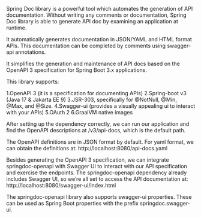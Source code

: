Spring Doc library is a powerful tool which automates the generation of API documentation. 
Without writing any comments or documentation, Spring Doc library is able to generate API doc by examining an application at runtime.

It automatically generates documentation in JSON/YAML and HTML format APIs. This documentation can be completed by comments 
using swagger-api annotations.

It simplifies the generation and maintenance of API docs based on the OpenAPI 3 specification for Spring Boot 3.x applications.

This library supports:

1.OpenAPI 3 (it is a specification for documenting APIs)
2.Spring-boot v3 (Java 17 & Jakarta EE 9)
3.JSR-303, specifically for @NotNull, @Min, @Max, and @Size.
4.Swagger-ui (provides a visually appealing ui to interact with your APIs)
5.OAuth 2
6.GraalVM native images


After setting up the dependency correctly, we can run our application and find the OpenAPI descriptions at /v3/api-docs, which is the default path.

The OpenAPI definitions are in JSON format by default. For yaml format, we can obtain the definitions at: http://localhost:8080/api-docs.yaml

Besides generating the OpenAPI 3 specification, we can integrate springdoc-openapi with Swagger UI to interact with our API specification and 
exercise the endpoints. The springdoc-openapi dependency already includes Swagger UI, so we’re all set to access the API documentation 
at: http://localhost:8080/swagger-ui/index.html


The springdoc-openapi library also supports swagger-ui properties. These can be used as Spring Boot properties with the prefix springdoc.swagger-ui.